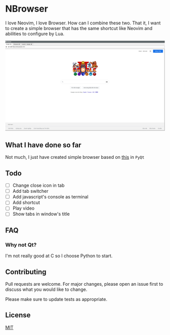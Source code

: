 # NBrowser

I love Neovim, I love Browser. How can I combine these two. That it, I want to create a simple browser that has the same shortcut like Neovim and abilities to configure by Lua.

![screenshot](https://raw.githubusercontent.com/Nguyen-Hoang-Nam/readme-image/main/nbrowser/screenshot.png)

## What I have done so far

Not much, I just have created simple browser based on [this](https://pythonprogramminglanguage.com/webkit-browser/) in ```PyQt```

## Todo

- [ ] Change close icon in tab
- [ ] Add tab switcher
- [ ] Add javascript's console as terminal
- [ ] Add shortcut
- [ ] Play video
- [ ] Show tabs in window's title

## FAQ

### Why not Qt?

I'm not really good at C so I choose Python to start.

## Contributing

Pull requests are welcome. For major changes, please open an issue first to discuss what you would like to change.

Please make sure to update tests as appropriate.

## License

[MIT](https://choosealicense.com/licenses/mit/)
